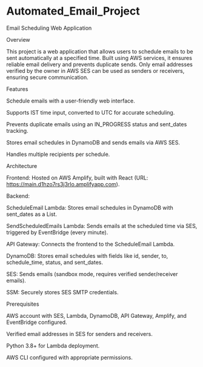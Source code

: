 # Automated_Email_Project

Email Scheduling Web Application

Overview

This project is a web application that allows users to schedule emails to be sent automatically at a specified time. Built using AWS services, it ensures reliable email delivery and prevents duplicate sends. Only email addresses verified by the owner in AWS SES can be used as senders or receivers, ensuring secure communication.

Features





Schedule emails with a user-friendly web interface.



Supports IST time input, converted to UTC for accurate scheduling.



Prevents duplicate emails using an IN_PROGRESS status and sent_dates tracking.



Stores email schedules in DynamoDB and sends emails via AWS SES.



Handles multiple recipients per schedule.

Architecture





Frontend: Hosted on AWS Amplify, built with React (URL: https://main.d1hzo7rs3j3rlo.amplifyapp.com).



Backend:





ScheduleEmail Lambda: Stores email schedules in DynamoDB with sent_dates as a List.



SendScheduledEmails Lambda: Sends emails at the scheduled time via SES, triggered by EventBridge (every minute).



API Gateway: Connects the frontend to the ScheduleEmail Lambda.



DynamoDB: Stores email schedules with fields like id, sender, to, schedule_time, status, and sent_dates.



SES: Sends emails (sandbox mode, requires verified sender/receiver emails).



SSM: Securely stores SES SMTP credentials.

Prerequisites





AWS account with SES, Lambda, DynamoDB, API Gateway, Amplify, and EventBridge configured.



Verified email addresses in SES for senders and receivers.



Python 3.8+ for Lambda deployment.



AWS CLI configured with appropriate permissions.
